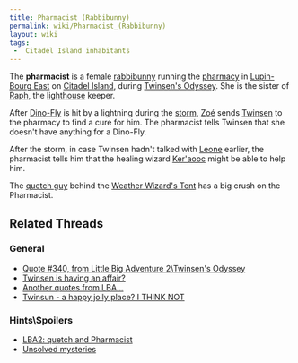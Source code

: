 ```yaml
---
title: Pharmacist (Rabbibunny)
permalink: wiki/Pharmacist_(Rabbibunny)
layout: wiki
tags:
 -  Citadel Island inhabitants
---
```


The **pharmacist** is a female [rabbibunny](rabbibunny "wikilink")
running the [pharmacy](pharmacy "wikilink") in [Lupin-Bourg
East](Lupin-Bourg_East "wikilink") on [Citadel
Island](Citadel_Island "wikilink"), during [Twinsen's
Odyssey](Twinsen's_Odyssey "wikilink"). She is the sister of
[Raph](Raph "wikilink"), the [lighthouse](lighthouse "wikilink") keeper.

After [Dino-Fly](Dino-Fly "wikilink") is hit by a lightning during the
[storm](storm "wikilink"), [Zoé](Zoé "wikilink") sends
[Twinsen](Twinsen "wikilink") to the pharmacy to find a cure for him.
The pharmacist tells Twinsen that she doesn't have anything for a
Dino-Fly.

After the storm, in case Twinsen hadn't talked with
[Leone](Leone "wikilink") earlier, the pharmacist tells him that the
healing wizard [Ker'aooc](Ker'aooc "wikilink") might be able to help
him.

The [quetch guy](quetch_guy "wikilink") behind the [Weather Wizard's
Tent](Weather_Wizard's_Tent "wikilink") has a big crush on the
Pharmacist.

## Related Threads

### General

- [Quote \#340, from Little Big Adventure 2\Twinsen's
  Odyssey](https://forum.magicball.net/showthread.php?t=4091)
- [Twinsen is having an
  affair?](https://forum.magicball.net/showthread.php?t=3650)
- [Another quotes from
  LBA...](https://forum.magicball.net/showthread.php?t=3121)
- [Twinsun - a happy jolly place? I THINK
  NOT](https://forum.magicball.net/showthread.php?t=155)

### Hints\Spoilers

- [LBA2: quetch and
  Pharmacist](https://forum.magicball.net/showthread.php?t=3937)
- [Unsolved
  mysteries](https://forum.magicball.net/showthread.php?t=1413)
